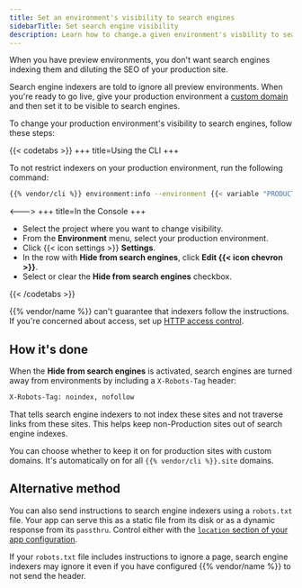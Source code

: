 ```yaml
---
title: Set an environment's visibility to search engines
sidebarTitle: Set search engine visibility
description: Learn how to change.a given environment's visbility to search engines.
---
```


When you have preview environments,
you don't want search engines indexing them and diluting the SEO of your production site.

Search engine indexers are told to ignore all preview environments.
When you're ready to go live, give your production environment a [custom domain](../domains/steps/_index.md)
and then set it to be visible to search engines.

To change your production environment's visibility to search engines, follow these steps:

{{< codetabs >}}
+++
title=Using the CLI
+++

To not restrict indexers on your production environment, run the following command:

```bash
{{% vendor/cli %}} environment:info --environment {{< variable "PRODUCTION_ENVIRONMENT_NAME" >}} restrict_robots false
```

<--->
+++
title=In the Console
+++

- Select the project where you want to change visibility.
- From the **Environment** menu, select your production environment.
- Click {{< icon settings >}} **Settings**.
- In the row with **Hide from search engines**, click **Edit {{< icon chevron >}}**.
- Select or clear the **Hide from search engines** checkbox.

{{< /codetabs >}}

{{% vendor/name %}} can't guarantee that indexers follow the instructions.
If you're concerned about access, set up [HTTP access control](./http-access-control.md).

## How it's done

When the **Hide from search engines** is activated,
search engines are turned away from environments by including a `X-Robots-Tag` header:

```txt
X-Robots-Tag: noindex, nofollow
```

That tells search engine indexers to not index these sites and not traverse links from these sites.
This helps keep non-Production sites out of search engine indexes.

You can choose whether to keep it on for production sites with custom domains.
It's automatically on for all `{{% vendor/cli %}}.site` domains.

## Alternative method

You can also send instructions to search engine indexers using a `robots.txt` file.
Your app can serve this as a static file from its disk or as a dynamic response from its `passthru`.
Control either with the [`location` section of your app configuration](../create-apps/app-reference.md#locations).

If your `robots.txt` file includes instructions to ignore a page,
search engine indexers may ignore it even if you have configured {{% vendor/name %}} to not send the header.
